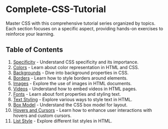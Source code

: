 # Complete-CSS-Tutorial
Master CSS with this comprehensive tutorial series organized by topics. Each section focuses on a specific aspect, providing hands-on exercises to reinforce your learning.

## Table of Contents

1. [Specificity](0-specificity.html) - Understand CSS specificity and its importance.
2. [Colors](1-colors.html) - Learn about color representation in HTML and CSS.
3. [Backgrounds](2-backgrounds.html) - Dive into background properties in CSS.
4. [Borders](3-borders.html) - Learn how to style borders around elements.
5. [Images](4-images.html) - Explore the use of images in HTML documents.
6. [Videos](5-videos.html) - Understand how to embed videos in HTML pages.
7. [Fonts](6-fonts.html) - Learn about font properties and styling text.
8. [Text Styling](7-text-styling.html) - Explore various ways to style text in HTML.
9. [Box Model](8-box-model.html) - Understand the CSS box model for layout.
10. [Hovers and Cursors](9-hovers-and-cursors.html) - Learn how to enhance user interactions with hovers and custom cursors.
11. [List Style](10-list-style.html) - Explore different list styles in HTML.
